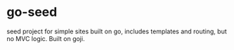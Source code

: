 # go-seed
seed project for simple sites built on go, includes templates and routing, but no MVC logic. Built on goji.
